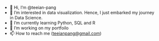 - 👋 Hi, I’m @teeian-pang
- 👀 I’m interested in data visualization. Hence, I just embarked my journey in Data Science.
- 🌱 I’m currently learning Python, SQL and R
- 💞️ I’m working on my portfoilo
- 📫 How to reach me (teeianpang@gmail.com)

<!---
teeian-pang/teeian-pang is a ✨ special ✨ repository because its `README.md` (this file) appears on your GitHub profile.
You can click the Preview link to take a look at your changes.
--->
